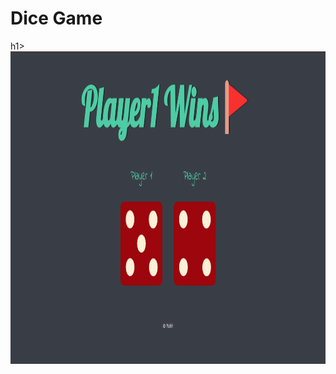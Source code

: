 <h1>Dice Game</h1>h1>
<img src = "https://raw.githubusercontent.com/mohit01717/Dice-Game/main/preview3.png" height="500px"/>
